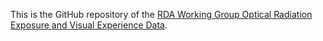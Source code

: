 This is the GitHub repository of the [RDA Working Group Optical Radiation Exposure and Visual Experience Data](https://www.rd-alliance.org/groups/optical-radiation-exposure-and-visual-experience-data-wg/).
